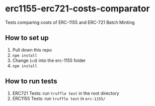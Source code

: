 # erc1155-erc721-costs-comparator
Tests comparing costs of ERC-1155 and ERC-721 Batch Minting

## How to set up

1. Pull down this repo
1. `npm install`
1. Change (`cd`) into the erc-1155 folder
1. `npm install`

## How to run tests

1. ERC721 Tests: run `truffle test` in the root directory
2. ERC1155 Tests: run `truffle test` in `erc-1155/`
